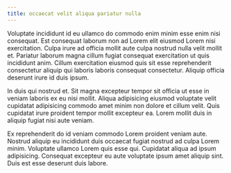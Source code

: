 ```yaml
---
title: occaecat velit aliqua pariatur nulla
---
```


Voluptate incididunt id eu ullamco do commodo enim minim esse enim nisi consequat. Est consequat laborum non ad Lorem elit eiusmod Lorem nisi exercitation. Culpa irure ad officia mollit aute culpa nostrud nulla velit mollit et. Pariatur laborum magna cillum fugiat consequat exercitation ut quis incididunt anim. Cillum exercitation eiusmod quis sit esse reprehenderit consectetur aliquip qui laboris laboris consequat consectetur. Aliquip officia deserunt irure id duis ipsum.

In duis qui nostrud et. Sit magna excepteur tempor sit officia ut esse in veniam laboris ex eu nisi mollit. Aliqua adipisicing eiusmod voluptate velit cupidatat adipisicing commodo amet minim non dolore et cillum velit. Quis cupidatat irure proident tempor mollit excepteur ea. Lorem mollit duis in aliquip fugiat nisi aute veniam.

Ex reprehenderit do id veniam commodo Lorem proident veniam aute. Nostrud aliquip eu incididunt duis occaecat fugiat nostrud ad culpa Lorem minim. Voluptate ullamco Lorem quis esse qui. Cupidatat aliqua ad ipsum adipisicing. Consequat excepteur eu aute voluptate ipsum amet aliquip sint. Duis est esse deserunt duis labore.